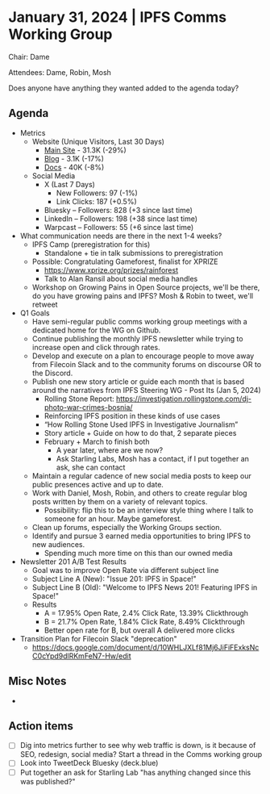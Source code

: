 # January 31, 2024 | IPFS Comms Working Group
Chair: Dame

Attendees: Dame, Robin, Mosh

Does anyone have anything they wanted added to the agenda today?

## Agenda

- Metrics
  - Website (Unique Visitors, Last 30 Days)
    - [Main Site](https://plausible.io/ipfs.tech) - 31.3K (-29%)
    - [Blog](https://plausible.io/blog.ipfs.tech) - 3.1K (-17%)
    - [Docs](https://plausible.io/docs.ipfs.tech) - 40K (-8%)
  - Social Media
    - X (Last 7 Days)
      - New Followers: 97 (-1%)
      - Link Clicks: 187 (+0.5%)
    - Bluesky – Followers: 828 (+3 since last time)
    - LinkedIn – Followers: 198 (+38 since last time)
    - Warpcast – Followers: 55 (+6 since last time) 
- What communication needs are there in the next 1-4 weeks?
  - IPFS Camp (preregistration for this)
    - Standalone + tie in talk submissions to preregistration
  - Possible: Congratulating Gameforest, finalist for XPRIZE
    - https://www.xprize.org/prizes/rainforest
    - Talk to Alan Ransil about social media handles
  - Workshop on Growing Pains in Open Source projects, we'll be there, do you have growing pains and IPFS? Mosh & Robin to tweet, we'll retweet
- Q1 Goals
  - Have semi-regular public comms working group meetings with a dedicated home for the WG on Github.
  - Continue publishing the monthly IPFS newsletter while trying to increase open and click through rates.
  - Develop and execute on a plan to encourage people to move away from Filecoin Slack and to the community forums on discourse OR to the Discord.
  - Publish one new story article or guide each month that is based around the narratives from IPFS Steering WG - Post Its (Jan 5, 2024)
    - Rolling Stone Report: https://investigation.rollingstone.com/dj-photo-war-crimes-bosnia/
    - Reinforcing IPFS position in these kinds of use cases
    - “How Rolling Stone Used IPFS in Investigative Journalism”
    - Story article + Guide on how to do that, 2 separate pieces
    - February + March to finish both
      - A year later, where are we now?
      - Ask Starling Labs, Mosh has a contact, if I put together an ask, she can contact
  - Maintain a regular cadence of new social media posts to keep our public presences active and up to date.
  - Work with Daniel, Mosh, Robin, and others to create regular blog posts written by them on a variety of relevant topics.
    - Possibility: flip this to be an interview style thing where I talk to someone for an hour. Maybe gameforest.
  - Clean up forums, especially the Working Groups section.
  - Identify and pursue 3 earned media opportunities to bring IPFS to new audiences.
    - Spending much more time on this than our owned media
- Newsletter 201 A/B Test Results
  - Goal was to improve Open Rate via different subject line
  - Subject Line A (New): "Issue 201: IPFS in Space!"
  - Subject Line B (Old): "Welcome to IPFS News 201! Featuring IPFS in Space!"
  - Results
    - A = 17.95% Open Rate, 2.4% Click Rate, 13.39% Clickthrough
    - B = 21.7% Open Rate, 1.84% Click Rate, 8.49% Clickthrough
    - Better open rate for B, but overall A delivered more clicks
- Transition Plan for Filecoin Slack "deprecation"
  - https://docs.google.com/document/d/10WHLJXLf81Mj6JiFiFExksNcC0cYpd9dlRKmFeN7-Hw/edit 

## Misc Notes
- 

## Action items
- [ ] Dig into metrics further to see why web traffic is down, is it because of SEO, redesign, social media? Start a thread in the Comms working group
- [ ] Look into TweetDeck Bluesky (deck.blue)
- [ ] Put together an ask for Starling Lab "has anything changed since this was published?"
